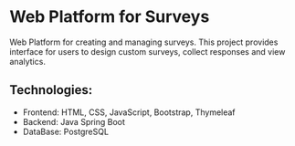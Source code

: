 # Web Platform for Surveys
Web Platform for creating and managing surveys. This project provides interface for users to design custom surveys, collect responses and view analytics.
## Technologies:
- Frontend: HTML, CSS, JavaScript, Bootstrap, Thymeleaf
- Backend: Java Spring Boot 
- DataBase: PostgreSQL 
